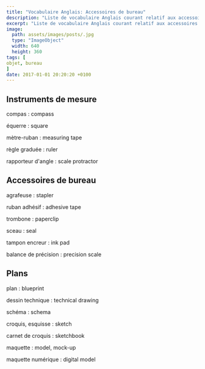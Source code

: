 ```yaml
---
title: "Vocabulaire Anglais: Accessoires de bureau"
description: "Liste de vocabulaire Anglais courant relatif aux accessoires de bureau."
excerpt: "Liste de vocabulaire Anglais courant relatif aux accessoires de bureau."
image:
  path: assets/images/posts/.jpg
  type: "ImageObject"
  width: 640
  height: 360
tags: [
objet, bureau
]
date: 2017-01-01 20:20:20 +0100
---
```


## Instruments de mesure

compas
: compass

équerre
: square

mètre-ruban
: measuring tape

règle graduée
: ruler

rapporteur d'angle
: scale protractor


## Accessoires de bureau

agrafeuse
: stapler

ruban adhésif
: adhesive tape

trombone
: paperclip

sceau
: seal

tampon encreur
: ink pad

balance de précision
: precision scale


## Plans

plan
: blueprint

dessin technique
: technical drawing

schéma
: schema

croquis, esquisse
: sketch

carnet de croquis
: sketchbook

maquette
: model, mock-up

maquette numérique
: digital model

